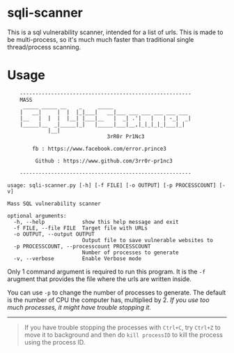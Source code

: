 # sqli-scanner

This is a sql vulnerability scanner, intended for a list of urls. This is made to be multi-process, so it's much much faster than traditional single thread/process scanning. 

# Usage

```
    -------------------------------------------------------
    MASS
     _____ _____ __    _     _____
    |   __|     |  |  |_|___|   __|___ ___ ___ ___ ___ ___
    |__   |  |  |  |__| |___|__   |  _| .'|   |   | -_|  _|
    |_____|__  _|_____|_|   |_____|___|__,|_|_|_|_|___|_|
             |__|
                                3rR0r Pr1Nc3

		fb : https://www.facebook.com/error.prince3

	     Github : https://www.github.com/3rr0r-pr1nc3

    -------------------------------------------------------

usage: sqli-scanner.py [-h] [-f FILE] [-o OUTPUT] [-p PROCESSCOUNT] [-v]

Mass SQL vulnerability scanner

optional arguments:
  -h, --help            show this help message and exit
  -f FILE, --file FILE  Target file with URLs
  -o OUTPUT, --output OUTPUT
                        Output file to save vulnerable websites to
  -p PROCESSCOUNT, --processcount PROCESSCOUNT
                        Number of processes to generate
  -v, --verbose         Enable Verbose mode
```

Only 1 command argument is required to run this program. It is the `-f` arugment that provides the file where the urls are written inside. 

You can use `-p` to change the number of processes to generate. The default is the number of CPU the computer has, multiplied by 2. *If you use too much processes, it might have trouble stopping it.*

---
> If you have trouble stopping the processes with `Ctrl+C`, try `Ctrl+Z` to move it to background and then do `kill processID` to kill the process using the process ID. 


